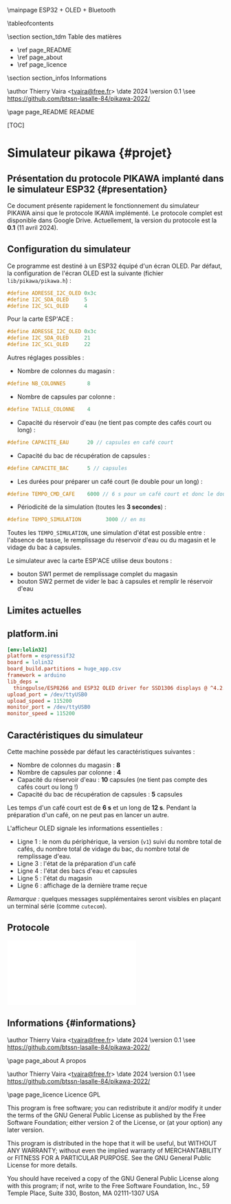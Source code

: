 \mainpage ESP32 + OLED + Bluetooth

\tableofcontents

\section section_tdm Table des matières
- \ref page_README
- \ref page_about
- \ref page_licence

\section section_infos Informations

\author Thierry Vaira <<tvaira@free.fr>>
\date 2024
\version 0.1
\see https://github.com/btssn-lasalle-84/pikawa-2022/


\page page_README README

[TOC]

# Simulateur pikawa {#projet}

## Présentation du protocole PIKAWA implanté dans le simulateur ESP32 {#presentation}

Ce document présente rapidement le fonctionnement du simulateur PIKAWA ainsi que le protocole IKAWA implémenté. Le protocole complet est disponible dans Google Drive. Actuellement, la version du protocole est la **0.1** (11 avril 2024).

## Configuration du simulateur

Ce programme est destiné à un ESP32 équipé d'un écran OLED. Par défaut, la configuration de l'écran OLED est la suivante (fichier `lib/pikawa/pikawa.h`) :

```cpp
#define ADRESSE_I2C_OLED 0x3c
#define I2C_SDA_OLED     5
#define I2C_SCL_OLED     4
```

Pour la carte ESP'ACE :

```cpp
#define ADRESSE_I2C_OLED 0x3c
#define I2C_SDA_OLED     21
#define I2C_SCL_OLED     22
```

Autres réglages possibles :

- Nombre de colonnes du magasin  :

```cpp
#define NB_COLONNES       8
```

- Nombre de capsules par colonne :

```cpp
#define TAILLE_COLONNE    4
```

- Capacité du réservoir d'eau (ne tient pas compte des cafés court ou long) :

```cpp
#define CAPACITE_EAU      20 // capsules en café court
```

- Capacité du bac de récupération de capsules :

```cpp
#define CAPACITE_BAC      5 // capsules
```

- Les durées pour préparer un café court (le double pour un long) :

```cpp
#define TEMPO_CMD_CAFE    6000 // 6 s pour un café court et donc le double pour un long
```

- Périodicité de la simulation (toutes les **3 secondes**) :

```cpp
#define TEMPO_SIMULATION        3000 // en ms
```

Toutes les `TEMPO_SIMULATION`, une simulation d'état est possible entre : l'absence de tasse, le remplissage du réservoir d'eau ou du magasin et le vidage du bac à capsules.

Le simulateur avec la carte ESP'ACE utilise deux boutons :

- bouton SW1 permet de remplissage complet du magasin
- bouton SW2 permet de vider le bac à capsules et remplir le réservoir d'eau

## Limites actuelles



## platform.ini

```ini
[env:lolin32]
platform = espressif32
board = lolin32
board_build.partitions = huge_app.csv
framework = arduino
lib_deps =
  thingpulse/ESP8266 and ESP32 OLED driver for SSD1306 displays @ ^4.2.0
upload_port = /dev/ttyUSB0
upload_speed = 115200
monitor_port = /dev/ttyUSB0
monitor_speed = 115200
```

## Caractéristiques du simulateur

Cette machine possède par défaut les caractéristiques suivantes :

- Nombre de colonnes du magasin  : **8**
- Nombre de capsules par colonne : **4**
- Capacité du réservoir d'eau : **10** capsules (ne tient pas compte des cafés court ou long !)
- Capacité du bac de récupération de capsules :  **5** capsules

Les temps d'un café court est de **6 s** et un long de **12 s**. Pendant la préparation d'un café, on ne peut pas en lancer un autre.

L'afficheur OLED signale les informations essentielles :

- Ligne 1 : le nom du périphérique, la version (`v1`) suivi du nombre total de cafés, du nombre total de vidage du bac, du nombre total de remplissage d'eau.
- Ligne 3 : l'état de la préparation d'un café
- Ligne 4 : l'état des bacs d'eau et capsules
- Ligne 5 : l'état du magasin
- Ligne 6 : affichage de la dernière trame reçue

_Remarque :_ quelques messages supplémentaires seront visibles en plaçant un terminal série (comme `cutecom`).

## Protocole

![](./protocole-pikawa.md)

## Informations {#informations}

\author Thierry Vaira <<tvaira@free.fr>>
\date 2024
\version 0.1
\see https://github.com/btssn-lasalle-84/pikawa-2022/

\page page_about A propos

\author Thierry Vaira <<tvaira@free.fr>>
\date 2024
\version 0.1
\see https://github.com/btssn-lasalle-84/pikawa-2022/

\page page_licence Licence GPL

This program is free software; you can redistribute it and/or modify
it under the terms of the GNU General Public License as published by
the Free Software Foundation; either version 2 of the License, or
(at your option) any later version.

This program is distributed in the hope that it will be useful,
but WITHOUT ANY WARRANTY; without even the implied warranty of
MERCHANTABILITY or FITNESS FOR A PARTICULAR PURPOSE. See the
GNU General Public License for more details.

You should have received a copy of the GNU General Public License
along with this program; if not, write to the Free Software
Foundation, Inc., 59 Temple Place, Suite 330, Boston, MA 02111-1307 USA
